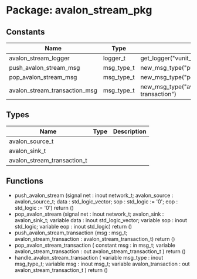 # Package: avalon_stream_pkg

## Constants

| Name                          | Type       | Value                                      | Description |
| ----------------------------- | ---------- | ------------------------------------------ | ----------- |
| avalon_stream_logger          | logger_t   |  get_logger("vunit_lib:avalon_stream_pkg") |             |
| push_avalon_stream_msg        | msg_type_t |  new_msg_type("push avalon stream")        |             |
| pop_avalon_stream_msg         | msg_type_t |  new_msg_type("pop avalon stream")         |             |
| avalon_stream_transaction_msg | msg_type_t |  new_msg_type("avalon stream transaction") |             |
## Types

| Name                        | Type | Description |
| --------------------------- | ---- | ----------- |
| avalon_source_t             |      |             |
| avalon_sink_t               |      |             |
| avalon_stream_transaction_t |      |             |
## Functions
- push_avalon_stream <font id="function_arguments">(signal net : inout network_t; avalon_source : avalon_source_t; data : std_logic_vector; sop : std_logic := '0'; eop : std_logic := '0') </font> <font id="function_return">return ()</font>
- pop_avalon_stream <font id="function_arguments">(signal net : inout network_t; avalon_sink : avalon_sink_t; variable data : inout std_logic_vector; variable sop  : inout std_logic; variable eop  : inout std_logic) </font> <font id="function_return">return ()</font>
- push_avalon_stream_transaction <font id="function_arguments">(msg : msg_t; avalon_stream_transaction : avalon_stream_transaction_t) </font> <font id="function_return">return ()</font>
- pop_avalon_stream_transaction <font id="function_arguments">( constant msg : in msg_t; variable avalon_stream_transaction : out avalon_stream_transaction_t ) </font> <font id="function_return">return ()</font>
- handle_avalon_stream_transaction <font id="function_arguments">( variable msg_type : inout msg_type_t; variable msg : inout msg_t; variable avalon_transaction : out avalon_stream_transaction_t ) </font> <font id="function_return">return ()</font>
